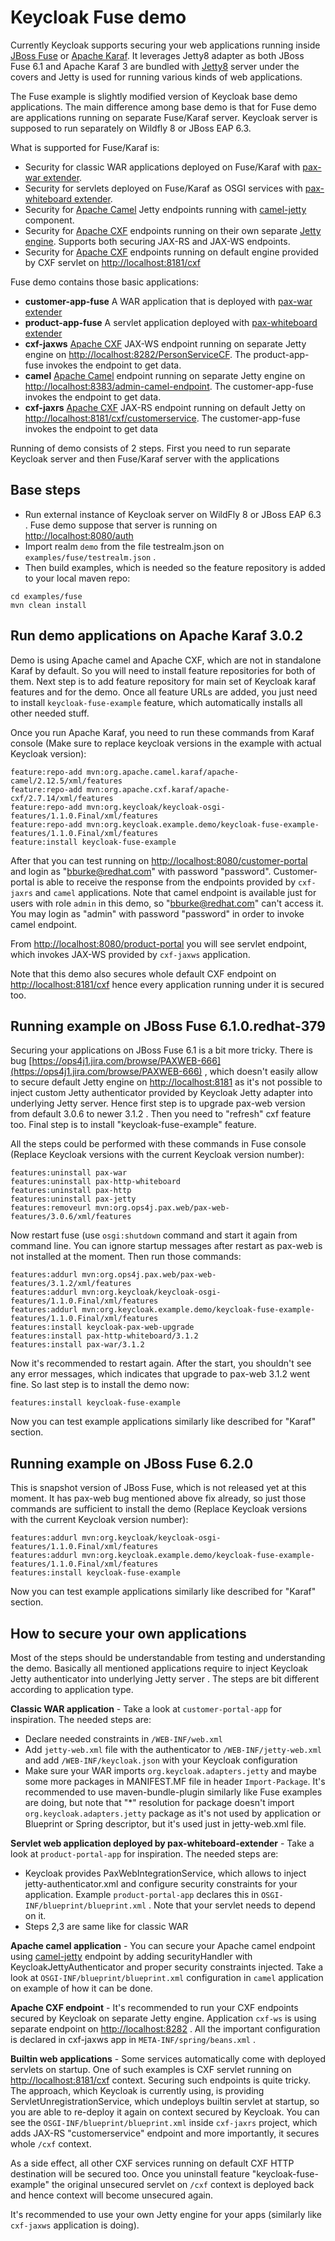 Keycloak Fuse demo
==================

Currently Keycloak supports securing your web applications running inside [JBoss Fuse](http://www.jboss.org/products/fuse/overview/) or [Apache Karaf](http://karaf.apache.org/). It leverages Jetty8 adapter
as both JBoss Fuse 6.1 and Apache Karaf 3 are bundled with [Jetty8](http://eclipse.org/jetty/) server under the covers and Jetty is used for running various kinds of web applications.

The Fuse example is slightly modified version of Keycloak base demo applications. The main difference among base demo is that for Fuse demo 
are applications running on separate Fuse/Karaf server. Keycloak server is supposed to run separately on Wildfly 8 or JBoss EAP 6.3.

What is supported for Fuse/Karaf is:
* Security for classic WAR applications deployed on Fuse/Karaf with [pax-war extender](https://ops4j1.jira.com/wiki/display/ops4j/Pax+Web+Extender+-+War). 
* Security for servlets deployed on Fuse/Karaf as OSGI services with [pax-whiteboard extender](https://ops4j1.jira.com/wiki/display/ops4j/Pax+Web+Extender+-+Whiteboard).
* Security for [Apache Camel](http://camel.apache.org/) Jetty endpoints running with [camel-jetty](http://camel.apache.org/jetty.html) component.
* Security for [Apache CXF](http://cxf.apache.org/) endpoints running on their own separate [Jetty engine](http://cxf.apache.org/docs/jetty-configuration.html). 
Supports both securing JAX-RS and JAX-WS endpoints.
* Security for [Apache CXF](http://cxf.apache.org/) endpoints running on default engine provided by CXF servlet on [http://localhost:8181/cxf](http://localhost:8181/cxf)
 
Fuse demo contains those basic applications:
* **customer-app-fuse** A WAR application that is deployed with [pax-war extender](https://ops4j1.jira.com/wiki/display/ops4j/Pax+Web+Extender+-+War)
* **product-app-fuse** A servlet application deployed with [pax-whiteboard extender](https://ops4j1.jira.com/wiki/display/ops4j/Pax+Web+Extender+-+Whiteboard)
* **cxf-jaxws** [Apache CXF](http://cxf.apache.org/) JAX-WS endpoint running on separate Jetty engine on [http://localhost:8282/PersonServiceCF](http://localhost:8282/PersonServiceCF). 
The product-app-fuse invokes the endpoint to get data.
* **camel** [Apache Camel](http://camel.apache.org/) endpoint running on separate Jetty engine on [http://localhost:8383/admin-camel-endpoint](http://localhost:8383/admin-camel-endpoint). 
The customer-app-fuse invokes the endpoint to get data.     
* **cxf-jaxrs** [Apache CXF](http://cxf.apache.org/) JAX-RS endpoint running on default Jetty on [http://localhost:8181/cxf/customerservice](http://localhost:8181/cxf/customerservice). 
The customer-app-fuse invokes the endpoint to get data 

Running of demo consists of 2 steps. First you need to run separate Keycloak server and then Fuse/Karaf server with the applications

Base steps
----------

* Run external instance of Keycloak server on WildFly 8 or JBoss EAP 6.3 . Fuse demo suppose that server is running on [http://localhost:8080/auth](http://localhost:8080/auth)
* Import realm `demo` from the file testrealm.json on `examples/fuse/testrealm.json` .
* Then build examples, which is needed so the feature repository is added to your local maven repo:

```
cd examples/fuse
mvn clean install
```

Run demo applications on Apache Karaf 3.0.2
-------------------------------------------

Demo is using Apache camel and Apache CXF, which are not in standalone Karaf by default. So you will need to install feature repositories for both of them.
Next step is to add feature repository for main set of Keycloak karaf features and for the demo. Once all feature URLs are added, you just need to install `keycloak-fuse-example` feature,
which automatically installs all other needed stuff.

Once you run Apache Karaf, you need to run these commands from Karaf console (Make sure to replace keycloak versions in the example with actual Keycloak version):

```
feature:repo-add mvn:org.apache.camel.karaf/apache-camel/2.12.5/xml/features
feature:repo-add mvn:org.apache.cxf.karaf/apache-cxf/2.7.14/xml/features
feature:repo-add mvn:org.keycloak/keycloak-osgi-features/1.1.0.Final/xml/features
feature:repo-add mvn:org.keycloak.example.demo/keycloak-fuse-example-features/1.1.0.Final/xml/features
feature:install keycloak-fuse-example
```

After that you can test running on [http://localhost:8080/customer-portal](http://localhost:8080/customer-portal) and login as "bburke@redhat.com" with password "password". Customer-portal is able to
receive the response from the endpoints provided by `cxf-jaxrs` and `camel` applications. Note that camel endpoint is available just for users with role `admin`
in this demo, so "bburke@redhat.com" can't access it. You may login as "admin" with password "password" in order to invoke camel endpoint.

From [http://localhost:8080/product-portal](http://localhost:8080/product-portal) you will see servlet endpoint, which invokes JAX-WS provided by `cxf-jaxws` application.

Note that this demo also secures whole default CXF endpoint on [http://localhost:8181/cxf](http://localhost:8181/cxf) hence every application running under it is secured too.  

Running example on JBoss Fuse 6.1.0.redhat-379
----------------------------------------------

Securing your applications on JBoss Fuse 6.1 is a bit more tricky. There is bug [https://ops4j1.jira.com/browse/PAXWEB-666](https://ops4j1.jira.com/browse/PAXWEB-666) 
, which doesn't easily allow to secure default Jetty engine on [http://localhost:8181](http://localhost:8181) as it's not possible to inject 
custom Jetty authenticator provided by Keycloak Jetty adapter into underlying Jetty server. Hence first step is to upgrade pax-web 
version from default 3.0.6 to newer 3.1.2 . Then you need to "refresh" cxf feature too. Final step is to install "keycloak-fuse-example" feature. 

All the steps could be performed with these commands in Fuse console (Replace Keycloak versions with the current Keycloak version number):
                                                                                                                                                                                   
```
features:uninstall pax-war
features:uninstall pax-http-whiteboard 
features:uninstall pax-http
features:uninstall pax-jetty
features:removeurl mvn:org.ops4j.pax.web/pax-web-features/3.0.6/xml/features
```

Now restart fuse (use `osgi:shutdown` command and start it again from command line. You can ignore startup messages after restart 
as pax-web is not installed at the moment. Then run those commands:

```
features:addurl mvn:org.ops4j.pax.web/pax-web-features/3.1.2/xml/features
features:addurl mvn:org.keycloak/keycloak-osgi-features/1.1.0.Final/xml/features
features:addurl mvn:org.keycloak.example.demo/keycloak-fuse-example-features/1.1.0.Final/xml/features
features:install keycloak-pax-web-upgrade
features:install pax-http-whiteboard/3.1.2
features:install pax-war/3.1.2
```

Now it's recommended to restart again. After the start, you shouldn't see any error messages, which indicates that upgrade to pax-web 3.1.2 went fine.
So last step is to install the demo now: 

```
features:install keycloak-fuse-example
```

Now you can test example applications similarly like described for "Karaf" section.

Running example on JBoss Fuse 6.2.0
-----------------------------------
This is snapshot version of JBoss Fuse, which is not released yet at this moment. It has pax-web bug mentioned above fix already, so just those commands are 
sufficient to install the demo (Replace Keycloak versions with the current Keycloak version number):

```
features:addurl mvn:org.keycloak/keycloak-osgi-features/1.1.0.Final/xml/features
features:addurl mvn:org.keycloak.example.demo/keycloak-fuse-example-features/1.1.0.Final/xml/features
features:install keycloak-fuse-example
```

Now you can test example applications similarly like described for "Karaf" section.

How to secure your own applications
-----------------------------------
Most of the steps should be understandable from testing and understanding the demo. Basically all mentioned applications require to
 inject Keycloak Jetty authenticator into underlying Jetty server . The steps are bit different according to application type.

**Classic WAR application** - Take a look at `customer-portal-app` for inspiration. The needed steps are:
* Declare needed constraints in `/WEB-INF/web.xml` 
* Add `jetty-web.xml` file with the authenticator to `/WEB-INF/jetty-web.xml` and add `/WEB-INF/keycloak.json` with your Keycloak configuration
* Make sure your WAR imports `org.keycloak.adapters.jetty` and maybe some more packages in MANIFEST.MF file in header `Import-Package`. It's 
recommended to use maven-bundle-plugin similarly like Fuse examples are doing, but note that "*" resolution for package doesn't import `org.keycloak.adapters.jetty` package 
as it's not used by application or Blueprint or Spring descriptor, but it's used just in jetty-web.xml file.
 
**Servlet web application deployed by pax-whiteboard-extender** - Take a look at `product-portal-app` for inspiration. The needed steps are:
* Keycloak provides PaxWebIntegrationService, which allows to inject jetty-authenticator.xml and configure security constraints for your application. 
Example `product-portal-app` declares this in `OSGI-INF/blueprint/blueprint.xml` . Note that your servlet needs to depend on it. 
* Steps 2,3 are same like for classic WAR
 
**Apache camel application** - You can secure your Apache camel endpoint using [camel-jetty](http://camel.apache.org/jetty.html) endpoint by adding securityHandler with KeycloakJettyAuthenticator and
proper security constraints injected. Take a look at `OSGI-INF/blueprint/blueprint.xml` configuration in `camel` application on example of how it can be done. 

**Apache CXF endpoint** - It's recommended to run your CXF endpoints secured by Keycloak on separate Jetty engine. Application `cxf-ws` is using separate endpoint on
[http://localhost:8282](http://localhost:8282) . All the important configuration is declared in cxf-jaxws app in `META-INF/spring/beans.xml` .
     
**Builtin web applications** - Some services automatically come with deployed servlets on startup. One of such examples is CXF servlet running on 
[http://localhost:8181/cxf](http://localhost:8181/cxf) context. Securing such endpoints is quite tricky. The approach, which Keycloak is currently using, 
is providing ServletUnregistrationService, which undeploys builtin servlet at startup, so you are able to re-deploy it again on context secured by Keycloak. 
You can see the `OSGI-INF/blueprint/blueprint.xml` inside `cxf-jaxrs` project, which adds JAX-RS "customerservice" endpoint and more importantly, it secures whole `/cxf` context. 

As a side effect, all other CXF services running on default CXF HTTP destination will be secured too. Once you uninstall feature "keycloak-fuse-example" the 
original unsecured servlet on `/cxf` context is deployed back and hence context will become unsecured again. 

It's recommended to use your own Jetty engine for your apps (similarly like `cxf-jaxws` application is doing).
  